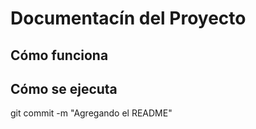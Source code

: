 <!-- <!-- markdown: nos permite escribir textos con estilos agradables - -->

# Documentacín del Proyecto
## Cómo funciona
## Cómo se  ejecuta
git commit -m "Agregando el README"
